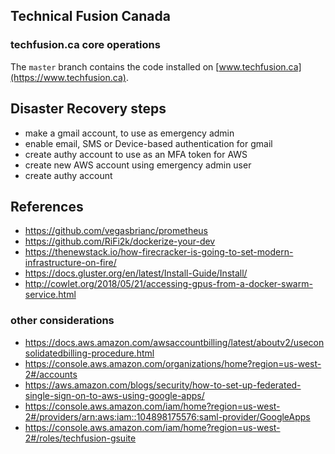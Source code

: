 ## Technical Fusion Canada

### techfusion.ca core operations

The `master` branch contains the code installed on [www.techfusion.ca](https://www.techfusion.ca).

## Disaster Recovery steps

- make a gmail account, to use as emergency admin
- enable email, SMS or Device-based authentication for gmail
- create authy account to use as an MFA token for AWS
- create new AWS account using emergency admin user
- create authy account



## References
- https://github.com/vegasbrianc/prometheus
- https://github.com/RiFi2k/dockerize-your-dev
- https://thenewstack.io/how-firecracker-is-going-to-set-modern-infrastructure-on-fire/
- https://docs.gluster.org/en/latest/Install-Guide/Install/
- http://cowlet.org/2018/05/21/accessing-gpus-from-a-docker-swarm-service.html


### other considerations
- https://docs.aws.amazon.com/awsaccountbilling/latest/aboutv2/useconsolidatedbilling-procedure.html
- https://console.aws.amazon.com/organizations/home?region=us-west-2#/accounts
- https://aws.amazon.com/blogs/security/how-to-set-up-federated-single-sign-on-to-aws-using-google-apps/
- https://console.aws.amazon.com/iam/home?region=us-west-2#/providers/arn:aws:iam::104898175576:saml-provider/GoogleApps
- https://console.aws.amazon.com/iam/home?region=us-west-2#/roles/techfusion-gsuite